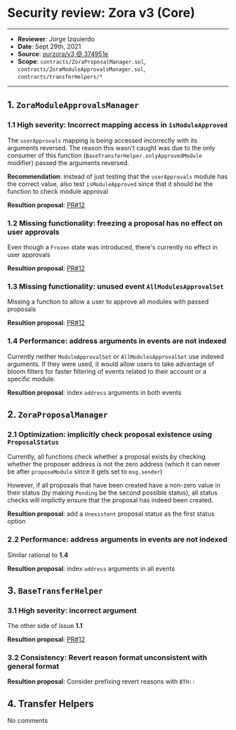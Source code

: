 # Security review: Zora v3 (Core)

---

- **Reviewer**: Jorge Izquierdo
- **Date**: Sept 29th, 2021
- **Source**: [ourzora/v3 @ 374951e](https://github.com/ourzora/v3/tree/374951eea9f14bcfe6d2e4b6781fc8c8c06a4213)
- **Scope**: `contracts/ZoraProposalManager.sol`, `contracts/ZoraModuleApprovalsManager.sol`, `contracts/transferHelpers/*`

---

## 1. `ZoraModuleApprovalsManager`

### 1.1 High severity: Incorrect mapping access in `isModuleApproved`

The `userApprovals` mapping is being accessed incorrectly with its arguments reversed. The reason this wasn't caught was due to the only consumer of this function (`BaseTransferHelper.onlyApprovedModule` modifier) passed the arguments reversed.

**Recommendation**: instead of just testing that the `userApprovals` module has the correct value, also test `isModuleApproved` since that it should be the function to check module approval

**Resultion proposal**: [PR#12](https://github.com/ourzora/v3/pull/12)

### 1.2 Missing functionality: freezing a proposal has no effect on user approvals

Even though a `Frozen` state was introduced, there's currently no effect in user approvals

**Resultion proposal**: [PR#12](https://github.com/ourzora/v3/pull/12)

### 1.3 Missing functionality: unused event `AllModulesApprovalSet`

Missing a function to allow a user to approve all modules with passed proposals

**Resultion proposal**: [PR#12](https://github.com/ourzora/v3/pull/12)

### 1.4 Performance: address arguments in events are not indexed

Currently neither `ModuleApprovalSet` or `AllModulesApprovalSet` use indexed arguments. If they were used, it would allow users to take advantage of bloom filters for faster filtering of events related to their account or a specific module.

**Resultion proposal**: index `address` arguments in both events

## 2. `ZoraProposalManager`

### 2.1 Optimization: implicitly check proposal existence using `ProposalStatus`

Currently, all functions check whether a proposal exists by checking whether the proposer address is not the zero address (which it can never be after `proposeModule` since it gets set to `msg.sender`)

However, if all proposals that have been created have a non-zero value in their status (by making `Pending` be the second possible status), all status checks will implictly ensure that the proposal has indeed been created.

**Resultion proposal**: add a `Unexistent` proposal status as the first status option

### 2.2 Performance: address arguments in events are not indexed

Similar rational to **1.4**

**Resultion proposal**: index `address` arguments in all events

## 3. `BaseTransferHelper`

### 3.1 High severity: incorrect argument

The other side of issue **1.1**

**Resultion proposal**: [PR#12](https://github.com/ourzora/v3/pull/12)

### 3.2 Consistency: Revert reason format unconsistent with general format

**Resultion proposal**: Consider prefixing revert reasons with `BTH::`

## 4. Transfer Helpers

No comments
